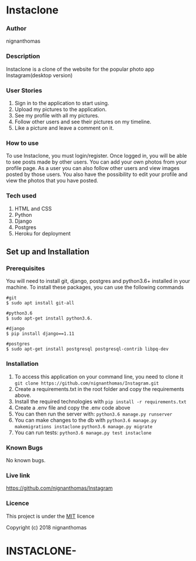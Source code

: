 # Instaclone

###  Author
nignanthomas

### Description
Instaclone is a clone of the website for the popular photo app Instagram(desktop version)

### User Stories
1. Sign in to the application to start using.
2. Upload my pictures to the application.
3. See my profile with all my pictures.
4. Follow other users and see their pictures on my timeline.
5. Like a picture and leave a comment on it.

### How to use
To use Instaclone, you must login/register. Once logged in, you will be able to see posts made by other users.
You can add your own photos from your profile page.
As a user you can also follow other users and view images posted by those users.
You also have the possibility to edit your profile and view the photos that you have posted.


### Tech used
1. HTML and CSS
2. Python
3. Django
1. Postgres
1. Heroku for deployment

## Set up and Installation
### Prerequisites
You will need to install git, django, postgres and python3.6+ installed in your machine.
To install these packages, you can use the following commands
```
#git
$ sudo apt install git-all

#python3.6
$ sudo apt-get install python3.6.

#django
$ pip install django==1.11

#postgres
$ sudo apt-get install postgresql postgresql-contrib libpq-dev
```

### Installation
1. To access this application on your command line, you need to clone it
`git clone https://github.com/nignanthomas/Instagram.git`
1. Create a requirements.txt in the root folder and copy the requirements above.
1. Install the required technologies with
`pip install -r requirements.txt`
1. Create a .env file and copy the .env code above
1. You can then run the server with:
`python3.6 manage.py runserver`
1. You can make changes to the db with
`python3.6 manage.py makemigrations instaclone`
`python3.6 manage.py migrate`
4. You can run tests:
`python3.6 manage.py test instaclone`



### Known Bugs
No known bugs.

### Live link
https://github.com/nignanthomas/Instagram

### Licence
This project is under the [MIT](https://github.com) licence

Copyright (c) 2018 nignanthomas
# INSTACLONE-
